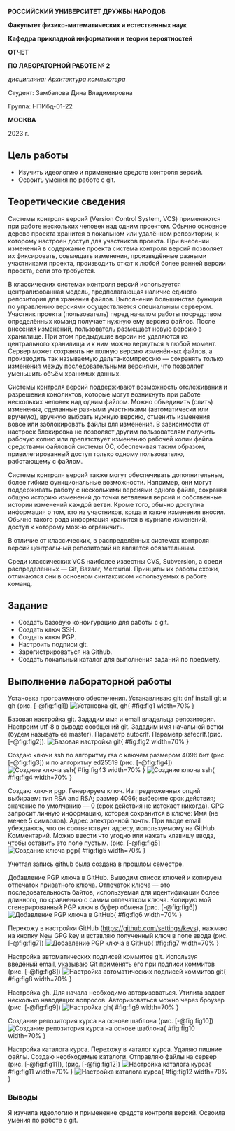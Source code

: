 **РОССИЙСКИЙ УНИВЕРСИТЕТ ДРУЖБЫ НАРОДОВ**

**Факультет физико-математических и естественных наук**

**Кафедра прикладной информатики и теории вероятностей**


**ОТЧЕТ** 

**ПО ЛАБОРАТОРНОЙ РАБОТЕ № 2**

*дисциплина:	Архитектура компьютера*	 

Студент: Замбалова Дина Владимировна                                    

Группа: НПИбд-01-22                                     


**МОСКВА**

2023 г.


## Цель работы
- Изучить идеологию и применение средств контроля версий.
- Освоить умения по работе с git.

## Теоретические сведения
Системы контроля версий (Version Control System, VCS) применяются при работе нескольких человек над одним проектом. Обычно основное дерево проекта хранится в локальном или удалённом репозитории, к которому настроен доступ для участников проекта. При внесении изменений в содержание проекта система контроля версий позволяет их фиксировать, совмещать изменения, произведённые разными участниками проекта, производить откат к любой более ранней версии проекта, если это требуется.

В классических системах контроля версий используется централизованная модель, предполагающая наличие единого репозитория для хранения файлов. Выполнение большинства функций по управлению версиями осуществляется специальным сервером. Участник проекта (пользователь) перед началом работы посредством определённых команд получает нужную ему версию файлов. После внесения изменений, пользователь размещает новую версию в хранилище. При этом предыдущие версии не удаляются из центрального хранилища и к ним можно вернуться в любой момент. Сервер может сохранять не полную версию изменённых файлов, а производить так называемую дельта-компрессию — сохранять только изменения между последовательными версиями, что позволяет уменьшить объём хранимых данных.

Системы контроля версий поддерживают возможность отслеживания и разрешения конфликтов, которые могут возникнуть при работе нескольких человек над одним файлом. Можно объединить (слить) изменения, сделанные разными участниками (автоматически или вручную), вручную выбрать нужную версию, отменить изменения вовсе или заблокировать файлы для изменения. В зависимости от настроек блокировка не позволяет другим пользователям получить рабочую копию или препятствует изменению рабочей копии файла средствами файловой системы ОС, обеспечивая таким образом, привилегированный доступ только одному пользователю, работающему с файлом.

Системы контроля версий также могут обеспечивать дополнительные, более гибкие функциональные возможности. Например, они могут поддерживать работу с несколькими версиями одного файла, сохраняя общую историю изменений до точки ветвления версий и собственные истории изменений каждой ветви. Кроме того, обычно доступна информация о том, кто из участников, когда и какие изменения вносил. Обычно такого рода информация хранится в журнале изменений, доступ к которому можно ограничить.

В отличие от классических, в распределённых системах контроля версий центральный репозиторий не является обязательным.

Среди классических VCS наиболее известны CVS, Subversion, а среди распределённых — Git, Bazaar, Mercurial. Принципы их работы схожи, отличаются они в основном синтаксисом используемых в работе команд.

## Задание
- Создать базовую конфигурацию для работы с git.
- Создать ключ SSH.
- Создать ключ PGP.
- Настроить подписи git.
- Зарегистрироваться на Github.
- Создать локальный каталог для выполнения заданий по предмету.

## Выполнение лабораторной работы
Установка программного обеспечения. Устанавливаю git: dnf install git и gh (рис. [-@fig:fig1])
![Установка git, gh](https://i.ibb.co/rwwZJdX/42.png){ #fig:fig1 width=70% }

Базовая настройка git. Зададим имя и email владельца репозитория. Настроим utf-8 в выводе сообщений git. Зададим имя начальной ветки (будем называть её master). Параметр autocrlf. Параметр safecrlf.(рис. [-@fig:fig2]).
![Базовая настройка git](https://i.ibb.co/RhZ9sFB/43.png){ #fig:fig2 width=70% }

Создаю ключи ssh по алгоритму rsa с ключём размером 4096 бит (рис. [-@fig:fig3]) и по алгоритму ed25519 (рис. [-@fig:fig4])
![Создние ключа ssh](https://i.ibb.co/GpSbnqb/44.png){ #fig:fig43 width=70% }
![Создние ключа ssh](https://i.ibb.co/2KyCxGY/27.png){ #fig:fig4 width=70% }

Создаю ключи pgp. Генерируем ключ. Из предложенных опций выбираем:
тип RSA and RSA;
размер 4096;
выберите срок действия; значение по умолчанию — 0 (срок действия не истекает никогда).
GPG запросит личную информацию, которая сохранится в ключе:
Имя (не менее 5 символов).
Адрес электронной почты.
При вводе email убеждаюсь, что он соответствует адресу, используемому на GitHub.
Комментарий. Можно ввести что угодно или нажать клавишу ввода, чтобы оставить это поле пустым. (рис. [-@fig:fig5]
![Создание ключа pgp](https://i.ibb.co/J52xDhC/29.png){ #fig:fig5 width=70% }

Учетгая запись github была создана в прошлом семестре.

Добавление PGP ключа в GitHub. Выводим список ключей и копируем отпечаток приватного ключа. Отпечаток ключа — это последовательность байтов, используемая для идентификации более длинного, по сравнению с самим отпечатком ключа. Копирую мой сгенерированный PGP ключ в буфер обмена (рис. [-@fig:fig6])
![Добавление PGP ключа в GitHub](https://i.ibb.co/kSYYKK9/38.png){ #fig:fig6 width=70% }

Перехожу в настройки GitHub (https://github.com/settings/keys), нажмаю на кнопку New GPG key и вставляю полученный ключ в поле ввода (рис. [-@fig:fig7])
![Добавление PGP ключа в GitHub](https://i.ibb.co/64600jZ/41.png){ #fig:fig7 width=70% }

Настройка автоматических подписей коммитов git. Используя введёный email, указываю Git применять его при подписи коммитов (рис. [-@fig:fig8])
![Настройка автоматических подписей коммитов git](https://i.ibb.co/k6zVFBW/45.png){ #fig:fig8 width=70% }

Настройка gh. Для начала необходимо авторизоваться. Утилита задаст несколько наводящих вопросов. Авторизоваться можно через броузер (рис. [-@fig:fig9])
![Настройка gh](https://i.ibb.co/9bZKhRq/46.png){ #fig:fig9 width=70% }

Создание репозитория курса на основе шаблона (рис. [-@fig:fig10])
![Создание репозитория курса на основе шаблона](https://i.ibb.co/QDrV2t9/47.png){ #fig:fig10 width=70% }

Настройка каталога курса. Перехожу в каталог курса. Удаляю лишние файлы. Создаю необходимые каталоги. Отправляю файлы на сервер (рис. [-@fig:fig11]), (рис. [-@fig:fig12])
![Настройка каталога курса](https://i.ibb.co/mR8Dm8G/35.png){ #fig:fig11 width=70% }
![Настройка каталога курса](https://i.ibb.co/6NDmvPQ/36.png){ #fig:fig12 width=70% }

### Выводы
Я изучила идеологию и применение средств контроля версий. Освоила умения по работе с git.
